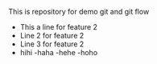 This is repository for demo git and git flow
- This a line for feature 2
- Line 2 for feature 2
- Line 3 for feature 2
- hihi
    -haha
    -hehe
    -hoho
